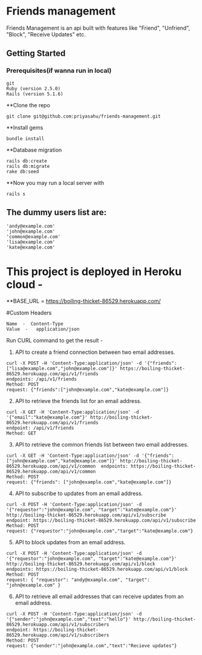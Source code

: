 # Friends management
Friends Management is an api built with features like "Friend", "Unfriend", "Block", "Receive Updates" etc.

## Getting Started
 
### Prerequisites(if wanna run in local)
 
```
git
Ruby (version 2.5.0)
Rails (version 5.1.6)
```

**Clone the repo
 
```
git clone git@github.com:priyasahu/friends-management.git
```
 
**Install gems

```
bundle install
```
 
**Database migration

```
rails db:create
rails db:migrate
rake db:seed
```
 
**Now you may run a local server with
```
rails s
```

## The dummy users list are:
```
'andy@example.com'
'john@example.com'
'common@example.com'
'lisa@example.com'
'kate@example.com'
```
# This project is deployed in Heroku cloud -

**BASE_URL = https://boiling-thicket-86529.herokuapp.com/

#Custom Headers
```
Name  -  Content-Type
Value  -   application/json
``` 

Run CURL command to get the result - 

1. API to create a friend connection between two email addresses.
  ```
  curl -X POST -H 'Content-Type:application/json' -d '{"friends":["lisa@example.com","john@example.com"]}' https://boiling-thicket-86529.herokuapp.com/api/v1/friends
  endpoints: /api/v1/friends
  Method: POST
  request: {"friends":["john@example.com","kate@example.com"]}
  ```

2. API to retrieve the friends list for an email address.
  ```
  curl -X GET -H 'Content-Type:application/json' -d '{"email":"kate@example.com"}' http://boiling-thicket-86529.herokuapp.com/api/v1/friends
  endpoint: /api/v1/friends
  Method: GET
  ```

3. API to retrieve the common friends list between two email addresses.
  ```
curl -X GET -H 'Content-Type:application/json' -d '{"friends": ["john@example.com","kate@example.com"]}' http://boiling-thicket-86529.herokuapp.com/api/v1/common  endpoints: https://boiling-thicket-86529.herokuapp.com/api/v1/common 
  Method: POST
  request: {"friends": ["john@example.com","kate@example.com"]}
  ```

4. API to subscribe to updates from an email address.
  ```
  curl -X POST -H 'Content-Type:application/json' -d '{"requestor":"john@example.com", "target":"kate@example.com"}' http://boiling-thicket-86529.herokuapp.com/api/v1/subscribe
  endpoint: https://boiling-thicket-86529.herokuapp.com/api/v1/subscribe
  Method: POST
  request: {"requestor":"john@example.com","target":"kate@example.com"}
  ```

5. API to block updates from an email address.
  ```
  curl -X POST -H 'Content-Type:application/json' -d '{"requestor":"john@example.com", "target":"kate@example.com"}' http://boiling-thicket-86529.herokuapp.com/api/v1/block
  endpoints: https://boiling-thicket-86529.herokuapp.com/api/v1/block
  Method: POST
  request: { "requestor": "andy@example.com", "target": "john@example.com" }
  ```

6. API to retrieve all email addresses that can receive updates from an email address.
  ```
  curl -X POST -H 'Content-Type:application/json' -d '{"sender":"john@example.com","text":"hello"}' http://boiling-thicket-86529.herokuapp.com/api/v1/subscribers
  endpoint: https://boiling-thicket-86529.herokuapp.com/api/v1/subscribers
  Method: POST
  request: {"sender":"john@example.com","text":"Recieve updates"}
  ```
